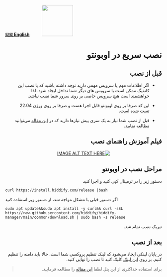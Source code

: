 [**🇺🇸 English**](https://github.com/hiddify/hiddify-config/wiki/Quick-Installation-On-Ubuntu)&nbsp;&nbsp;&nbsp;&nbsp;&nbsp;&nbsp;&nbsp;&nbsp;&nbsp;&nbsp;<a href="https://github.com/hiddify/hiddify-config/wiki/%D9%87%D9%85%D9%87-%D8%A2%D9%85%D9%88%D8%B2%D8%B4%E2%80%8C%D9%87%D8%A7-%D9%88-%D9%88%DB%8C%D8%AF%D8%A6%D9%88%D9%87%D8%A7"><img width="100" src="https://github.com/hiddify/hiddify-config/assets/125398461/3704cd84-eee6-4c45-abe7-3c02936bbebb" /></a>

<div dir="rtl" markdown="1">

# نصب سریع در اوبونتو

## قبل از نصب
* اگر اطلاعات مهم یا سرویس مهمی دارید توجه داشته باشید که با نصب این کانفیگ ممکن است با سرویس های دیگر شما تداخل ایجاد شود. لذا خواهشمند است هیچ سرویس خاصی بر روی سرور شما نصب نباشد.

* این کد صرفا بر روی اوبونتو قابل اجرا هست و صرفا بر روی ورژن 22.04 تست شده است. 

* قبل از نصب شما نیاز به یک سری پیش نیازها دارید که در [این مقاله](https://github.com/hiddify/Hiddify-Server/wiki/%D9%BE%DB%8C%D8%B4-%D9%86%DB%8C%D8%A7%D8%B2%D9%87%D8%A7%DB%8C-%D9%86%D8%B5%D8%A8) می‌توانید مطالعه نمایید.

## فیلم آموزش راهنمای نصب

<div align=center>

[![IMAGE ALT TEXT HERE](https://img.youtube.com/vi/_LYFqrXVupI/0.jpg)](https://www.youtube.com/watch?v=_LYFqrXVupI)

</div>

## مراحل نصب در اوبونتو

دستور زیر را در ترمینال کپی کنید و اجرا کنید

<div dir="ltr" markdown="1">

```
curl https://install.hiddify.com/release |bash
```
اگر دستور قبلی با مشکل مواجه شد، از دستور زیر استفاده کنید

```
sudo apt update&&sudo apt install -y curl&& curl -sSL https://raw.githubusercontent.com/hiddify/hiddify-manager/main/common/download.sh | sudo bash -s release
```

</div>
تبریک نصب تمام شد. 

## بعد از نصب
در پایان لینکی ایجاد می‌شود که لینک تنظیم پروکسی شما است. حالا باید دامنه را تنظیم کنیم. بر روی [این لینک](https://github.com/hiddify/hiddify-config/wiki/%D8%B1%D8%A7%D9%87%D9%86%D9%85%D8%A7%DB%8C-%D8%AA%D9%86%D8%B8%DB%8C%D9%85-%D8%AF%D8%A7%D9%85%D9%86%D9%87-%D9%88-%D9%86%D9%87%D8%A7%DB%8C%DB%8C-%DA%A9%D8%B1%D8%AF%D9%86-%D9%86%D8%B5%D8%A8) کلیک کنید تا نصب را نهایی کنید.



> برای استفاده حداکثری از این پنل لطفا [این مقاله](https://github.com/hiddify/hiddify-config/wiki/%D9%86%D8%AD%D9%88%D9%87-%D9%BE%DB%8C%DA%A9%D8%B1%D8%A8%D9%86%D8%AF%DB%8C-%D9%BE%D9%86%D9%84-%D9%87%DB%8C%D8%AF%DB%8C%D9%81%D8%A7%DB%8C) را مطالعه فرمایید.
